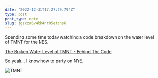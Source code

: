 ```yaml
---
date: "2022-12-31T17:27:59.794Z"
type: post 
post_type: note
slug: jgzxza6v4bk4nr05etons6
---
```

Spending some time today watching a code breakdown on the water level of TMNT for the NES. 

[The Broken Water Level of TMNT - Behind The Code](https://m.youtube.com/watch?v=PHiFNWJXWgI)

So yeah… I know how to party on NYE. 

![TMNT](https://brandontreb.com/data/uploads/1672507634071.avmzyu35v79zo5ic0snyad.jpeg)